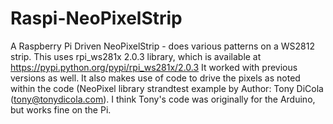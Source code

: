 # Raspi-NeoPixelStrip
A Raspberry Pi Driven NeoPixelStrip - does various patterns on a WS2812 strip.  This uses rpi_ws281x 2.0.3 library, which is available at https://pypi.python.org/pypi/rpi_ws281x/2.0.3 
It worked with previous versions as well.  It also makes use of code to drive the pixels as noted within the code (NeoPixel library strandtest example by Author: Tony DiCola (tony@tonydicola.com).  I think Tony's code was originally for the Arduino, but works fine on the Pi.  

